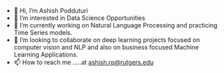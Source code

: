 - 👋 Hi, I’m Ashish Podduturi
- 👀 I’m interested in Data Science Opportunities
- 🌱 I’m currently working on Natural Language Processing and practicing Time Series models.
- 💞️ I’m looking to collaborate on deep learning projects focused on computer vision and NLP and also on business focused Machine Learning Applications.
- 📫 How to reach me .....at ashish.rp@rutgers.edu

<!---
ashishrp96/ashishrp96 is a ✨ special ✨ repository because its `README.md` (this file) appears on your GitHub profile.
You can click the Preview link to take a look at your changes.
--->
